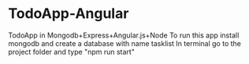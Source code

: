 # TodoApp-Angular
TodoApp in Mongodb+Express+Angular.js+Node
To run this app install mongodb and create a database with name tasklist
In terminal go to the project folder and type "npm run start"
